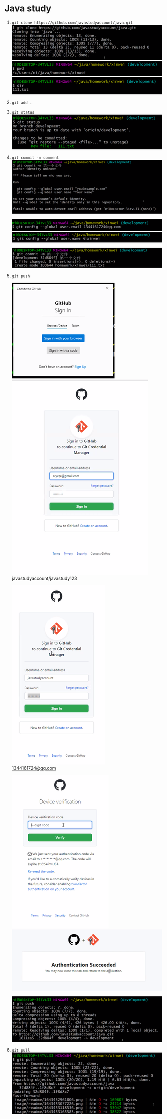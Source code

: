 # Java study
1. ```git clone https://github.com/javastudyaccount/java.git```
 ![](image/readme/1643452961806.png)
 ![](image/readme/1643453118536.png)
 ![](image/readme/1643453165583.png)
1. ```git add .```
2. ```git status```
   ![](image/readme/1643453252345.png)
1. ```git commit -m comment```
   ![](image/readme/1643453339273.png)

   ![](image/readme/1643453466588.png)
   ![](image/readme/1643453497552.png)

   ![](image/readme/1643453565286.png)
1. ```git push```

   ![](image/readme/1643453601368.png)<br/>
   ![](image/readme/1643453625436.png)<br/>
    javastudyaccount/javastudy123

   ![](image/readme/1643453685482.png)<br/>
   1344161724@qq.com
   
   ![](image/readme/1643453708024.png)<br/>
   ![](image/readme/1643453750620.png)<br/>
   
   ![](image/readme/1643453767771.png)<br/>
1. ```git pull```
  ![](image/readme/1643454047390.png)

